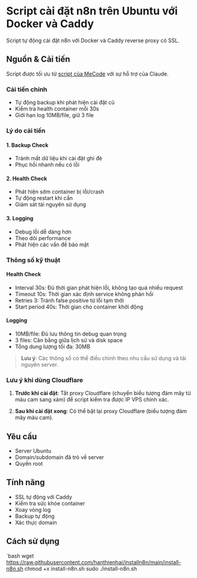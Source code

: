 # Script cài đặt n8n trên Ubuntu với Docker và Caddy

Script tự động cài đặt n8n với Docker và Caddy reverse proxy có SSL.

## Nguồn & Cải tiến

Script được tối ưu từ [script của MeCode](https://mecode.pro/cai-n8n-trong-2-phut-chi-1-cau-lenh/) với sự hỗ trợ của Claude.

### Cải tiến chính
- Tự động backup khi phát hiện cài đặt cũ
- Kiểm tra health container mỗi 30s  
- Giới hạn log 10MB/file, giữ 3 file

### Lý do cải tiến

#### 1. Backup Check
- Tránh mất dữ liệu khi cài đặt ghi đè
- Phục hồi nhanh nếu có lỗi

#### 2. Health Check
- Phát hiện sớm container bị lỗi/crash
- Tự động restart khi cần
- Giám sát tài nguyên sử dụng

#### 3. Logging
- Debug lỗi dễ dàng hơn
- Theo dõi performance
- Phát hiện các vấn đề bảo mật

### Thông số kỹ thuật

#### Health Check
- Interval 30s: Đủ thời gian phát hiện lỗi, không tạo quá nhiều request
- Timeout 10s: Thời gian xác định service không phản hồi
- Retries 3: Tránh false positive từ lỗi tạm thời
- Start period 40s: Thời gian cho container khởi động

#### Logging
- 10MB/file: Đủ lưu thông tin debug quan trọng
- 3 files: Cân bằng giữa lịch sử và disk space
- Tổng dung lượng tối đa: 30MB

> **Lưu ý**: Các thông số có thể điều chỉnh theo nhu cầu sử dụng và tài nguyên server.

### Lưu ý khi dùng Cloudflare

1. **Trước khi cài đặt**: Tắt proxy Cloudflare (chuyển biểu tượng đám mây từ màu cam sang xám) để script kiểm tra được IP VPS chính xác.

2. **Sau khi cài đặt xong**: Có thể bật lại proxy Cloudflare (biểu tượng đám mây màu cam).

## Yêu cầu
- Server Ubuntu
- Domain/subdomain đã trỏ về server
- Quyền root

## Tính năng
- SSL tự động với Caddy
- Kiểm tra sức khỏe container
- Xoay vòng log
- Backup tự động
- Xác thực domain

## Cách sử dụng
`bash
wget https://raw.githubusercontent.com/hanthienhai/installn8n/main/install-n8n.sh
chmod +x install-n8n.sh
sudo ./install-n8n.sh
